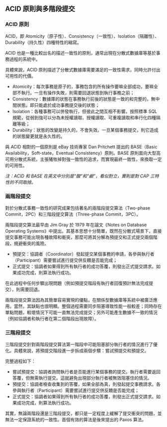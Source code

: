 ## ACID 原則與多階段提交

### ACID 原則
ACID，即 Atomicity（原子性）、Consistency（一致性）、Isolation（隔離性）、Durability（持久性）四種特性的縮寫。

ACID 也是一種比較出名的描述一致性的原則，通常出現在分散式數據庫等基於事務過程的系統中。

具體來說，ACID 原則描述了分散式數據庫需要滿足的一致性需求，同時允許付出可用性的代價。

* Atomicity：每次事務是原子的，事務包含的所有操作要嘛全部成功，要嘛全部不執行。一旦有操作失敗，則需要回退狀態到執行事務之前；
* Consistency：數據庫的狀態在事務執行前後的狀態是一致的和完整的，無中間狀態。即只能處於成功事務提交後的狀態；
* Isolation：各種事務可以併發執行，但彼此之間互相不影響。按照標準 SQL 規範，從弱到強可以分為未授權讀取、授權讀取、可重複讀取和串行化四種隔離等級；
* Durability：狀態的改變是持久的，不會失效。一旦某個事務提交，則它造成的狀態變更就是永久性的。

與 ACID 相對的一個原則是 eBay 技術專家 Dan Pritchett 提出的 BASE（Basic Availability，Soft-state，Eventual Consistency）原則。BASE 原則面向大型高可用分散式系統，主張犧牲掉對強一致性的追求，而實現最終一致性，來換取一定的可用性。

*注：ACID 和 BASE 在英文中分別是“酸”和“鹼”，看似對立，實則是對 CAP 三特性的不同取捨。*

### 兩階段提交

對於分散式事務一致性的研究成果包括著名的兩階段提交算法（Two-phase Commit，2PC）和三階段提交算法（Three-phase Commit，3PC）。

兩階段提交算法最早由 Jim Gray 於 1979 年在論文《Notes on Database Operating Systems》中提出。其基本思想十分簡單，既然在分散式場景下，直接提交事務可能出現各種故障和衝突，那麼可將其分解為預提交和正式提交兩個階段，規避衝突的風險。

* 預提交：協調者（Coordinator）發起提交某個事務的申請，各參與執行者（Participant）需要嘗試進行提交併反饋是否能完成；
* 正式提交：協調者如果得到所有執行者的成功答覆，則發出正式提交請求。如果成功完成，則算法執行成功。

在此過程中任何步驟出現問題（例如預提交階段有執行者回復預計無法完成提交），則需要回退。

兩階段提交算法因為其簡單容易實現的優點，在關係型數據庫等系統中被廣泛應用。當然，其缺點也很明顯。整個過程需要同步阻塞導致性能一般較差；同時存在單點問題，較壞情況下可能一直無法完成提交；另外可能產生數據不一致的情況（例如協調者和執行者在第二個階段出現故障）。


### 三階段提交

三階段提交針對兩階段提交算法第一階段中可能阻塞部分執行者的情況進行了優化。具體來說，將預提交階段進一步拆成兩個步驟：嘗試預提交和預提交。

完整過程如下：

* 嘗試預提交：協調者詢問執行者是否能進行某個事務的提交。執行者需要返回答覆，但無需執行提交。這就避免出現部分執行者被無效阻塞住的情況。
* 預提交：協調者檢查收集到的答覆，如果全部為真，則發起提交事務請求。各參與執行者（Participant）需要嘗試進行提交併反饋是否能完成；
* 正式提交：協調者如果得到所有執行者的成功答覆，則發出正式提交請求。如果成功完成，則算法執行成功。


其實，無論兩階段還是三階段提交，都只是一定程度上緩解了提交衝突的問題，並無法一定保證系統的一致性。首個有效的算法是後來提出的 Paxos 算法。
